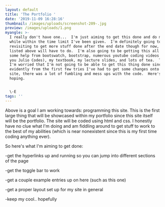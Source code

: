 ```yaml
---
layout: default
title: 'The Portfolio '
date: '2019-11-09 16:28:16'
thumbnail: /images/uploads/screenshot-209-.jpg
preview: /images/uploads/1.png
myangle: >-
  I really don't have one...  I'm just aiming to get this done and do my best
  while within the time limit I've been given.  I'm definitely going to be
  revisiting to get more stuff done after the end date though for now, what's
  listed above will have to do.  I'm also going to be getting this all done with
  some help from bootswatch, bootstrap, numerous youtube coding videos (thank
  you Julio Codes), my textbook, my lecture slides, and lots of tea.  That said,
  I'm worried that I'm not going to be able to get this thing done since,
  evidently from the first few tries I've had to get some changes onto this
  site, there was a lot of fumbling and mess ups with the code.  Here's to
  hoping.


  \-E
tags: ''
---
```

Above is a goal I am working towards: programming this site.  This is the first large thing that will be showcased within my portfolio since this site itself will be the portfolio.  The site will be coded using html and css.  I honestly have no clue what I'm doing and am fiddling around to get stuff to work to the best of my abilities (which is near nonexistent since this is my first time coding anything ever).

So here's what I'm aiming to get done:

\-get the hyperlinks up and running so you can jump into different sections of the page

\-get the toggle bar to work

\-get a couple example entries up on here (such as this one)

\-get a proper layout set up for my site in general

\-keep my cool.. hopefully
